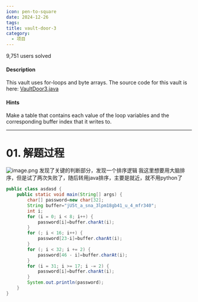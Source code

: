 ```yaml
---
icon: pen-to-square
date: 2024-12-26
tags: 
title: vault-door-3
category:
  - 项目
---
```

9,751 users solved
#### Description

This vault uses for-loops and byte arrays. The source code for this vault is here: [VaultDoor3.java](https://jupiter.challenges.picoctf.org/static/a648ca6dd275b9454c5d0de6d0f6efd3/VaultDoor3.java)
#### Hints
Make a table that contains each value of the loop variables and the corresponding buffer index that it writes to.

----
# 01. 解题过程
![image.png](https://cdn.jsdelivr.net/gh/fakeppa/blog-img/20241226140358.png)
发现了关键的判断部分，发现一个排序逻辑
我这里想要用大脑排序，但是试了两次失败了，随后转用java排序，主要是就近，就不用python了

```java
public class asdasd {  
    public static void main(String[] args) {  
        char[] password=new char[32];  
        String buffer="jU5t_a_sna_3lpm18gb41_u_4_mfr340";  
        int i;  
        for (i = 0; i < 8; i++) {  
            password[i]=buffer.charAt(i);  
        }  
        for (; i < 16; i++) {  
            password[23-i]=buffer.charAt(i);  
        }  
        for (; i < 32; i += 2) {  
            password[46 - i]=buffer.charAt(i);  
        }  
        for (i = 31; i >= 17; i -= 2) {  
            password[i]=buffer.charAt(i);  
        }  
        System.out.println(password);  
    }  
}
```

